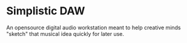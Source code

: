 # Simplistic DAW

An opensource digital audio workstation meant to help creative minds "sketch" that musical idea quickly for later use.

